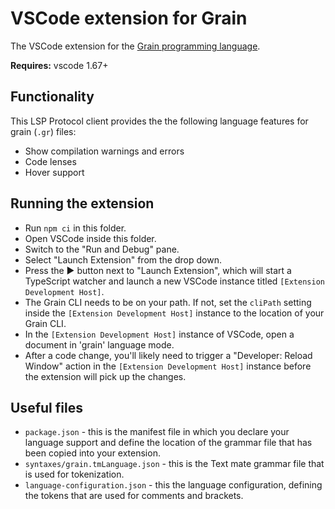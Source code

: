 # VSCode extension for Grain

The VSCode extension for the [Grain programming language](https://github.com/grain-lang/grain).

**Requires:** vscode 1.67+

## Functionality

This LSP Protocol client provides the the following language features for grain (`.gr`) files:

- Show compilation warnings and errors
- Code lenses
- Hover support

## Running the extension

- Run `npm ci` in this folder.
- Open VSCode inside this folder.
- Switch to the "Run and Debug" pane.
- Select "Launch Extension" from the drop down.
- Press the ▶️ button next to "Launch Extension", which will start a TypeScript watcher and launch a new VSCode instance titled `[Extension Development Host]`.
- The Grain CLI needs to be on your path. If not, set the `cliPath` setting inside the `[Extension Development Host]` instance to the location of your Grain CLI.
- In the `[Extension Development Host]` instance of VSCode, open a document in 'grain' language mode.
- After a code change, you'll likely need to trigger a "Developer: Reload Window" action in the `[Extension Development Host]` instance before the extension will pick up the changes.

## Useful files

- `package.json` - this is the manifest file in which you declare your language support and define
  the location of the grammar file that has been copied into your extension.
- `syntaxes/grain.tmLanguage.json` - this is the Text mate grammar file that is used for tokenization.
- `language-configuration.json` - this the language configuration, defining the tokens that are used for
  comments and brackets.
